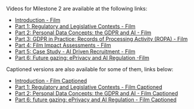 Videos for Milestone 2 are available at the following links:

- [Introduction - Film](https://www.youtube.com/watch?v=GPs_o7FR_Uo&feature=youtu.be)
- [Part 1: Regulatory and Legislative Contexts - Film](https://youtu.be/EzJCyp3uMrA)
- [Part 2: Personal Data Concepts: the GDPR and AI - Film](https://youtu.be/mATvrM2Dscs)
- [Part 3: GDPR in Practice: Records of Processing Activity (ROPA) - Film](https://youtu.be/HFt80ZSDXjI)
- [Part 4: Film Impact Assessments - Film](https://youtu.be/NeGFfBovDEE)
- [Part 5: Case Study - AI Driven Recruitment - Film](https://youtu.be/pgvlhzWckng)
- [Part 6: Future gazing: ePrivacy and AI Regulation -Film](https://youtu.be/jxJNKF3TLSo)



Captioned versions are also available for some of them, links below:
- [Introduction - Film Captioned](https://youtu.be/_7JsnpHtPhg)
- [Part 1: Regulatory and Legislative Contexts - Film Captioned](https://youtu.be/fby9Bngrez0)
- [Part 2: Personal Data Concepts: the GDPR and AI - Film Captioned](https://youtu.be/J5hfcFKIjOM)
- [Part 6: future gazing: ePrivacy and AI Regulation - Film Captioned](https://youtu.be/e07Tf7lRXTw)
